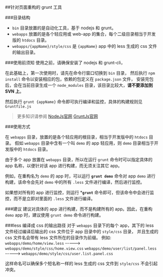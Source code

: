 ﻿
##针对页面重构的 grunt 工具


###目录结构

- `bin` 目录放置的是自动化工具，基于 nodejs 和 grunt。
- `webapps` 放置的是各个轻应用或 web-app 的集合，每个二级目录相当于开发版的 `htdocs` 目录。
- `webapps/{appName}/style/css` 是 `{appName}` app 中的 less 生成的 css 文件的输出目录。

###使用前须知
使用之前，请确保安装了 nodejs 和 grunt-cli，

在此基础上，第一次使用时，请先在命令行窗口切换到 `bin` 目录，
然后执行 `npm install` 命令以安装相应的包，依赖的包定义在 `package.json` 文件，
安装完包后，会在当前目录生成一个 `node_modules` 目录，该目录比较大，**请不要添加到 SVN 上**。

然后执行 `grunt {appName}` 命令即可执行编译和监控，具体的构建规则见 `Gruntfile.js `

>更多知识请参阅
    [NodeJs官网](http://www.nodejs.org/)
    [GruntJs官网](http://www.gruntjs.net/)

###使用方式

在 `webapps` 目录，放置的是各个轻应用的根目录，相当于开发版中的 `htdocs` 目录。
假如 `webapps` 目录中含有一个叫 `demo` 的 app 轻应用，则 `demo` 目录相当于开发版中的 `htdocs` 目录。

由于多个 app 放置在 `webapps` 目录，所以在运行 `grunt` 命令时可以指定具体的 app 名称，以便针对该 app 进行构建，而无须关注其它 app。

例如，在重构名为 `demo` 的 app 时，可以运行 **`grunt demo`** 命令对 app `demo` 进行构建，该命令会先对 `demo` 中的所有 `.less` 文件进行编译，然后进行监控。

如果想对所有的 app 进行监控，则运行 ***`grunt`** 命令即可，但该命令中会进行监控，而不是立即对里面的 `.less` 文件进行编译。

###建议
建议对具体的 app 进行构建，而不是构建所有的 app。因此，在重构 `demo` app 时，建议使用 `grunt demo` 命令进行构建。  

###less 编译成 css 的输出路径
对于 `webapps` 目录下的每个 app，其下的 less 文件经过编译后输出的 css 文件位于 app 目录中的 `style/css` 目录，
并且生成的 css 文件名会带有 less 文件所在的目录作为前缀。
例如:
 `webapps/demo/home/view.less`  ----->  `webapps/demo/style/css/home.view.css`
  `webapps/demo/user/list/panel.less`  ----->  `webapps/demo/style/css/user.list.panel.css`

这样命名可以确保多个短名称一样的 less 生成的 css 文件到 `style/css` 不会引起冲突。
